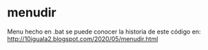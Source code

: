 # menudir
Menu hecho en .bat
se puede conocer la historia de este código en:
http://10iguala2.blogspot.com/2020/05/menudir.html
